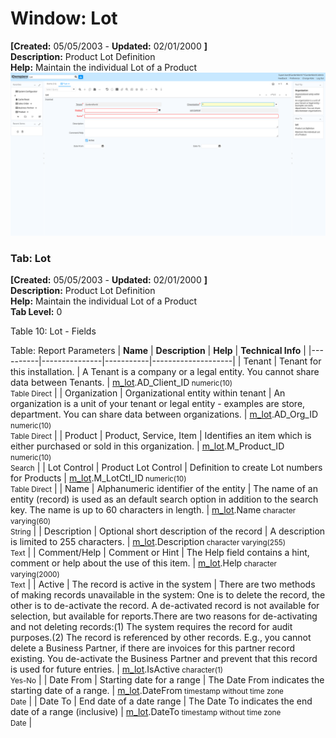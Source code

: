 # Window: Lot

**[Created:** 05/05/2003 - **Updated:** 02/01/2000 **]**  
**Description:** Product Lot Definition  
**Help:** Maintain the individual Lot of a Product  
![](/img/docs/manual/Lot-Window_iDempiere_v12.0.0.png)

### Tab: Lot

**[Created:** 05/05/2003 - **Updated:** 02/01/2000 **]**   
**Description:** Product Lot Definition  
**Help:** Maintain the individual Lot of a Product  
**Tab Level:** 0

Table 10: Lot - Fields 

Table: Report Parameters
| **Name** | **Description** | **Help** | **Technical Info** |
|----------|---------------|-----------|--------------------|
| Tenant | Tenant for this installation. | A Tenant is a company or a legal entity. You cannot share data between Tenants. | [m_lot](https://idempiere-schemaspy.muriloht.com/adempiere/tables/m_lot.html).AD_Client_ID<small> numeric(10) <br/> Table Direct</small> | 
| Organization | Organizational entity within tenant | An organization is a unit of your tenant or legal entity - examples are store, department. You can share data between organizations. | [m_lot](https://idempiere-schemaspy.muriloht.com/adempiere/tables/m_lot.html).AD_Org_ID<small> numeric(10) <br/> Table Direct</small> | 
| Product | Product, Service, Item | Identifies an item which is either purchased or sold in this organization. | [m_lot](https://idempiere-schemaspy.muriloht.com/adempiere/tables/m_lot.html).M_Product_ID<small> numeric(10) <br/> Search</small> | 
| Lot Control | Product Lot Control | Definition to create Lot numbers for Products | [m_lot](https://idempiere-schemaspy.muriloht.com/adempiere/tables/m_lot.html).M_LotCtl_ID<small> numeric(10) <br/> Table Direct</small> | 
| Name | Alphanumeric identifier of the entity | The name of an entity (record) is used as an default search option in addition to the search key. The name is up to 60 characters in length. | [m_lot](https://idempiere-schemaspy.muriloht.com/adempiere/tables/m_lot.html).Name<small> character varying(60) <br/> String</small> | 
| Description | Optional short description of the record | A description is limited to 255 characters. | [m_lot](https://idempiere-schemaspy.muriloht.com/adempiere/tables/m_lot.html).Description<small> character varying(255) <br/> Text</small> | 
| Comment/Help | Comment or Hint | The Help field contains a hint, comment or help about the use of this item. | [m_lot](https://idempiere-schemaspy.muriloht.com/adempiere/tables/m_lot.html).Help<small> character varying(2000) <br/> Text</small> | 
| Active | The record is active in the system | There are two methods of making records unavailable in the system: One is to delete the record, the other is to de-activate the record. A de-activated record is not available for selection, but available for reports.There are two reasons for de-activating and not deleting records:(1) The system requires the record for audit purposes.(2) The record is referenced by other records. E.g., you cannot delete a Business Partner, if there are invoices for this partner record existing. You de-activate the Business Partner and prevent that this record is used for future entries. | [m_lot](https://idempiere-schemaspy.muriloht.com/adempiere/tables/m_lot.html).IsActive<small> character(1) <br/> Yes-No</small> | 
| Date From | Starting date for a range | The Date From indicates the starting date of a range. | [m_lot](https://idempiere-schemaspy.muriloht.com/adempiere/tables/m_lot.html).DateFrom<small> timestamp without time zone <br/> Date</small> | 
| Date To | End date of a date range | The Date To indicates the end date of a range (inclusive) | [m_lot](https://idempiere-schemaspy.muriloht.com/adempiere/tables/m_lot.html).DateTo<small> timestamp without time zone <br/> Date</small> | 


